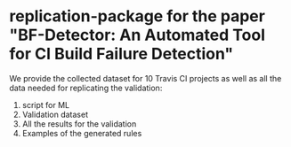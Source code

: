 # replication-package for the paper "BF-Detector: An Automated Tool for CI Build Failure Detection"

We provide the collected dataset for 10 Travis CI projects as well as all the data needed for replicating the validation:
1. script for ML
2. Validation dataset
4. All the results for the validation
5. Examples of the generated rules


